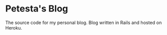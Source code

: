 # Petesta's Blog

The source code for my personal blog. Blog written in Rails and hosted on Heroku.
